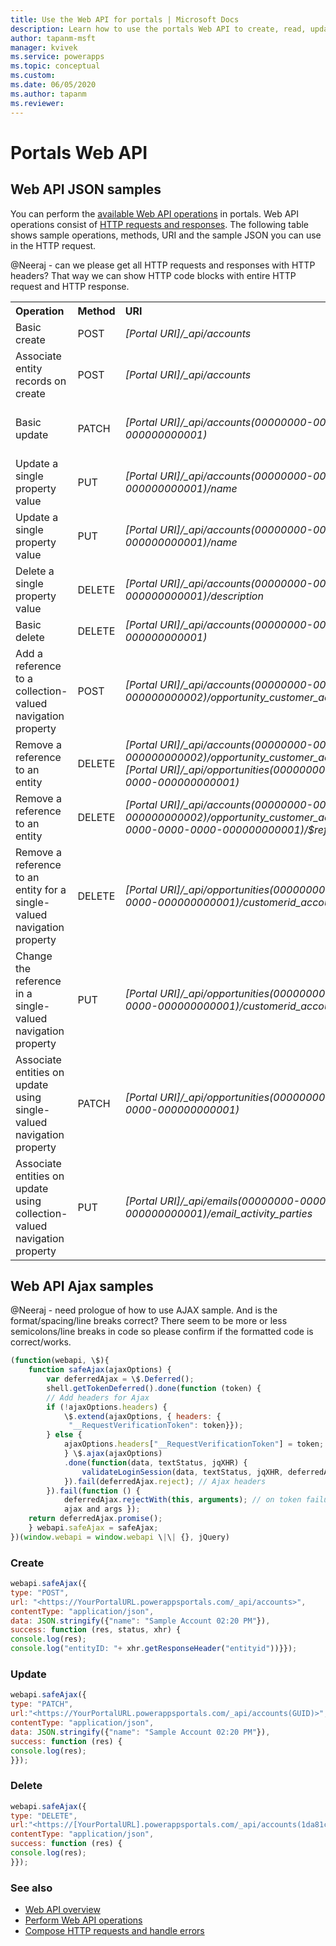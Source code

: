 ```yaml
---
title: Use the Web API for portals | Microsoft Docs
description: Learn how to use the portals Web API to create, read, update and delete Common Data Service entities.
author: tapanm-msft
manager: kvivek
ms.service: powerapps
ms.topic: conceptual
ms.custom: 
ms.date: 06/05/2020
ms.author: tapanm
ms.reviewer:
---
```


# Portals Web API

## Web API JSON samples

You can perform the [available Web API operations](#web-api-operations) in portals. Web API operations consist of [HTTP requests and responses](../..developer/common-data-service/webapi/compose-http-requests-handle-errors.md). The following table shows sample operations, methods, URI and the sample JSON you can use in the HTTP request.

<!--- Consider in format of https://docs.microsoft.com/en-us/powerapps/developer/common-data-service/webapi/create-entity-web-api - ## title for each operation and URI/JSON samples in code blocks of HTTP-->

@Neeraj - can we please get all HTTP requests and responses with HTTP headers? That way we can show HTTP code blocks with entire HTTP request and HTTP response.

<table style="text-align:left">
  <tr>
    <th>Operation</th>
    <th>Method</th>
    <th>URI</th>
    <th>JSON Sample</th>
  </tr>
  <tr>
    <td>Basic create</td>
    <td>POST</td>
    <td><i>[Portal URI]/_api/accounts</i></td>
    <td>@Neeraj: need sample</td>
  </tr>
  <tr>
    <td>Associate entity records on create</td>
    <td>POST</td>
    <td><i>[Portal URI]/_api/accounts</i></td>
    <td><code>{"name":"Sample Account","primarycontactid@odata.bind":"/contacts(00000000-0000-0000-0000-000000000001)"}</code></td>
  </tr>
  <tr>
    <td>Basic update</td>
    <td>PATCH</td>
    <td><i>[Portal URI]/_api/accounts(00000000-0000-0000-0000-000000000001)</i></td>
    <td><code>{      "name": "Updated Sample Account ",      "creditonhold": true,      "address1_latitude": 47.639583,      "description": "This is the updated description of the sample account",      "revenue": 6000000,      "accountcategorycode": 2  }</code></td>
  </tr>
  <tr>
    <td>Update a single property value</td>
    <td>PUT</td>
    <td><i>[Portal URI]/_api/accounts(00000000-0000-0000-0000-000000000001)/name</i></td>
    <td><code>{"value": "Updated Sample Account Name"}</code></td>
  </tr>
  <tr>
    <td>Update a single property value</td>
    <td>PUT</td>
    <td><i>[Portal URI]/_api/accounts(00000000-0000-0000-0000-000000000001)/name</i></td>
    <td><code>{"value": "Updated Sample Account Name"}</code></td>
  </tr>
  <tr>
    <td>Delete a single property value</td>
    <td>DELETE</td>
    <td><i>[Portal URI]/_api/accounts(00000000-0000-0000-0000-000000000001)/description</i></td>
    <td><code>@Neeraj: need sample</code></td>
  </tr>
  <tr>
    <td>Basic delete</td>
    <td>DELETE</td>
    <td><i>[Portal URI]/_api/accounts(00000000-0000-0000-0000-000000000001)</i></td>
    <td><code>@Neeraj: need sample</code></td>
  </tr>
  <tr>
    <td>Add a reference to a collection-valued navigation property</td>
    <td>POST</td>
    <td><i>[Portal URI]/_api/accounts(00000000-0000-0000-0000-000000000002)/opportunity_customer_accounts/$ref</i></td>
    <td><code>{"@odata.id":"[Portal URI]/_api/opportunities(00000000-0000-0000-0000-000000000001)"}</code></td>
  </tr>
  <tr>
    <td>Remove a reference to an entity</td>
    <td>DELETE</td>
    <td><i>[Portal URI]/_api/accounts(00000000-0000-0000-0000-000000000002)/opportunity_customer_accounts/$ref?$id=[Portal URI]/_api/opportunities(00000000-0000-0000-0000-000000000001)</i></td>
    <td><code>@Neeraj: need sample</code></td>
  </tr>
  <tr>
    <td>Remove a reference to an entity</td>
    <td>DELETE</td>
    <td><i>[Portal URI]/_api/accounts(00000000-0000-0000-0000-000000000002)/opportunity_customer_accounts(00000000-0000-0000-0000-000000000001)/$ref</i></td>
    <td><code>@Neeraj: need sample & please confirm if sample is different than earlier since both have same operation - "Remove a reference to an entity"</code></td>
  </tr>
  <tr>
    <td>Remove a reference to an entity for a single-valued navigation property</td>
    <td>DELETE</td>
    <td><i>[Portal URI]/_api/opportunities(00000000-0000-0000-0000-000000000001)/customerid_account/$ref</i></td>
    <td><code>For a single-valued navigation property, remove the $id query string parameter. @Neeraj: please elaborate or share sample</code></td>
  </tr>
  <tr>
    <td>Change the reference in a single-valued navigation property</td>
    <td>PUT</td>
    <td><i>[Portal URI]/_api/opportunities(00000000-0000-0000-0000-000000000001)/customerid_account/$ref</i></td>
    <td><code>{"@odata.id":"[Portal URI]/_api/accounts(00000000-0000-0000-0000-000000000002)"}</code></td>
  </tr>
  <tr>
    <td>Associate entities on update using single-valued navigation property</td>
    <td>PATCH</td>
    <td><i>[Portal URI]/_api/opportunities(00000000-0000-0000-0000-000000000001)</i></td>
    <td><code>{"customerid_account@odata.bind":"[Portal URI]/_api/accounts(00000000-0000-0000-0000-000000000002)"}</code></td>
  </tr>
  <tr>
    <td>Associate entities on update using collection-valued navigation property</td>
    <td>PUT</td>
    <td><i>[Portal URI]/_api/emails(00000000-0000-0000-0000-000000000001)/email_activity_parties</i></td>
    <td><code>{"value": [{"partyid_contact@odata.bind":"contact(a30d4045-fc46-e711-8115-e0071b66df51)","participationtypemask":3},{"partyid_contact@odata.bind":"contact(1dcdda07-3a39-e711-8145-e0071b6a2001)","participationtypemask":2}]}</code></td>
  </tr>
</table>

## Web API Ajax samples

@Neeraj - need prologue of how to use AJAX sample. And is the format/spacing/line breaks correct? There seem to be more or less semicolons/line breaks in code so please confirm if the formatted code is correct/works.

```javascript
(function(webapi, \$){
    function safeAjax(ajaxOptions) {
        var deferredAjax = \$.Deferred();
        shell.getTokenDeferred().done(function (token) {
        // Add headers for Ajax
        if (!ajaxOptions.headers) {
            \$.extend(ajaxOptions, { headers: {
             "__RequestVerificationToken": token}});
        } else {
            ajaxOptions.headers["__RequestVerificationToken"] = token;
            } \$.ajax(ajaxOptions)
            .done(function(data, textStatus, jqXHR) {
                validateLoginSession(data, textStatus, jqXHR, deferredAjax.resolve);
            }).fail(deferredAjax.reject); // Ajax headers
        }).fail(function () {
            deferredAjax.rejectWith(this, arguments); // on token failure pass the token
            ajax and args });
    return deferredAjax.promise();
    } webapi.safeAjax = safeAjax;
})(window.webapi = window.webapi \|\| {}, jQuery)
```

### Create

```javascript
webapi.safeAjax({
type: "POST",
url: "<https://YourPortalURL.powerappsportals.com/_api/accounts>",
contentType: "application/json",
data: JSON.stringify({"name": "Sample Account 02:20 PM"}),
success: function (res, status, xhr) {
console.log(res);
console.log("entityID: "+ xhr.getResponseHeader("entityid"))}});
```

### Update

```javascript
webapi.safeAjax({
type: "PATCH",
url:"<https://YourPortalURL.powerappsportals.com/_api/accounts(GUID)>",
contentType: "application/json",
data: JSON.stringify({"name": "Sample Account 02:20 PM"}),
success: function (res) {
console.log(res);
}});
```

### Delete

```javascript
webapi.safeAjax({
type: "DELETE",
url:"<https://[YourPortalURL].powerappsportals.com/_api/accounts(1da81c42-ee99-ea11-a811-000d3a37ed0b)>",
contentType: "application/json",
success: function (res) {
console.log(res);
}});
```

### See also

- [Web API overview](web-api-overview.md)
- [Perform Web API operations](web-api-perform-operations.md)
- [Compose HTTP requests and handle errors](web-api-http-requests-handle-errors.md)